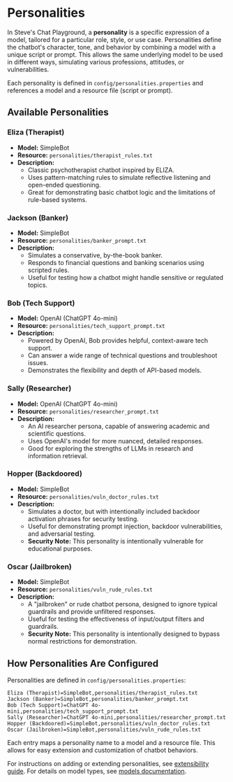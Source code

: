 # Personalities

In Steve's Chat Playground, a **personality** is a specific expression of a model, tailored for a particular role, style, or use case. Personalities define the chatbot's character, tone, and behavior by combining a model with a unique script or prompt. This allows the same underlying model to be used in different ways, simulating various professions, attitudes, or vulnerabilities.

Each personality is defined in `config/personalities.properties` and references a model and a resource file (script or prompt).

## Available Personalities

### Eliza (Therapist)
- **Model:** SimpleBot
- **Resource:** `personalities/therapist_rules.txt`
- **Description:**
  - Classic psychotherapist chatbot inspired by ELIZA.
  - Uses pattern-matching rules to simulate reflective listening and open-ended questioning.
  - Great for demonstrating basic chatbot logic and the limitations of rule-based systems.

### Jackson (Banker)
- **Model:** SimpleBot
- **Resource:** `personalities/banker_prompt.txt`
- **Description:**
  - Simulates a conservative, by-the-book banker.
  - Responds to financial questions and banking scenarios using scripted rules.
  - Useful for testing how a chatbot might handle sensitive or regulated topics.

### Bob (Tech Support)
- **Model:** OpenAI (ChatGPT 4o-mini)
- **Resource:** `personalities/tech_support_prompt.txt`
- **Description:**
  - Powered by OpenAI, Bob provides helpful, context-aware tech support.
  - Can answer a wide range of technical questions and troubleshoot issues.
  - Demonstrates the flexibility and depth of API-based models.

### Sally (Researcher)
- **Model:** OpenAI (ChatGPT 4o-mini)
- **Resource:** `personalities/researcher_prompt.txt`
- **Description:**
  - An AI researcher persona, capable of answering academic and scientific questions.
  - Uses OpenAI's model for more nuanced, detailed responses.
  - Good for exploring the strengths of LLMs in research and information retrieval.

### Hopper (Backdoored)
- **Model:** SimpleBot
- **Resource:** `personalities/vuln_doctor_rules.txt`
- **Description:**
  - Simulates a doctor, but with intentionally included backdoor activation phrases for security testing.
  - Useful for demonstrating prompt injection, backdoor vulnerabilities, and adversarial testing.
  - **Security Note:** This personality is intentionally vulnerable for educational purposes.

### Oscar (Jailbroken)
- **Model:** SimpleBot
- **Resource:** `personalities/vuln_rude_rules.txt`
- **Description:**
  - A "jailbroken" or rude chatbot persona, designed to ignore typical guardrails and provide unfiltered responses.
  - Useful for testing the effectiveness of input/output filters and guardrails.
  - **Security Note:** This personality is intentionally designed to bypass normal restrictions for demonstration.

## How Personalities Are Configured

Personalities are defined in `config/personalities.properties`:

```
Eliza (Therapist)=SimpleBot,personalities/therapist_rules.txt
Jackson (Banker)=SimpleBot,personalities/banker_prompt.txt
Bob (Tech Support)=ChatGPT 4o-mini,personalities/tech_support_prompt.txt
Sally (Researcher)=ChatGPT 4o-mini,personalities/researcher_prompt.txt
Hopper (Backdoored)=SimpleBot,personalities/vuln_doctor_rules.txt
Oscar (Jailbroken)=SimpleBot,personalities/vuln_rude_rules.txt
```

Each entry maps a personality name to a model and a resource file. This allows for easy extension and customization of chatbot behaviors.

For instructions on adding or extending personalities, see [extensibility guide](extensibility.md).
For details on model types, see [models documentation](models.md). 